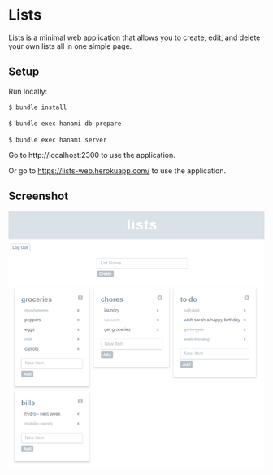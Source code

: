 # Lists
Lists is a minimal web application that allows you to create, edit, and delete your own lists all in one simple page.

## Setup

Run locally:

    $ bundle install

    $ bundle exec hanami db prepare

    $ bundle exec hanami server

Go to http://localhost:2300 to use the application.

Or go to https://lists-web.herokuapp.com/ to use the application.

## Screenshot

<img src="lists.png">
